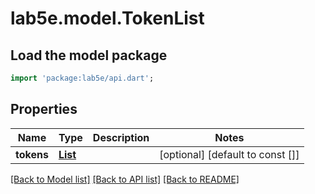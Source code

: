 # lab5e.model.TokenList

## Load the model package
```dart
import 'package:lab5e/api.dart';
```

## Properties
Name | Type | Description | Notes
------------ | ------------- | ------------- | -------------
**tokens** | [**List<Token>**](Token.md) |  | [optional] [default to const []]

[[Back to Model list]](../README.md#documentation-for-models) [[Back to API list]](../README.md#documentation-for-api-endpoints) [[Back to README]](../README.md)


